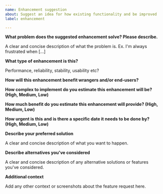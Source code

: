 ```yaml
---
name: Enhancement suggestion
about: Suggest an idea for how existing functionality and be improved
label: enhancement

---
```


**What problem does the suggested enhancement solve? Please describe.**

A clear and concise description of what the problem is. Ex. I'm always frustrated when [...]

**What type of enhancement is this?**

Performance, reliability, stability, usability etc?

**How will this enhancement benefit wrangers and/or end-users?**

**How complex to implement do you estimate this enhancement will be? (High, Medium, Low)**

**How much benefit do you estimate this enhancement will provide? (High, Medium, Low)**

**How urgent is this and is there a specific date it needs to be done by? (High, Medium, Low)**

**Describe your preferred solution**

A clear and concise description of what you want to happen.

**Describe alternatives you've considered**

A clear and concise description of any alternative solutions or features you've considered.

**Additional context**

Add any other context or screenshots about the feature request here.
